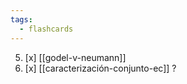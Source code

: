```yaml
---
tags:
  - flashcards
---
```

05. [x] [[godel-v-neumann]] 
06. [x] [[caracterización-conjunto-ec]] 
?